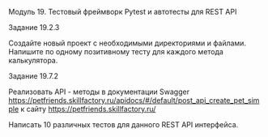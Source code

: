 Модуль 19. Тестовый фреймворк Pytest и автотесты для REST API


Задание 19.2.3

Создайте новый проект с необходимыми директориями и файлами.
Напишите по одному позитивному тесту для каждого метода калькулятора. 


Задание 19.7.2

Реализовать API - методы в документации Swagger https://petfriends.skillfactory.ru/apidocs/#/default/post_api_create_pet_simple 
к сайту https://petfriends.skillfactory.ru/

Написать 10 различных тестов для данного REST API интерфейса.